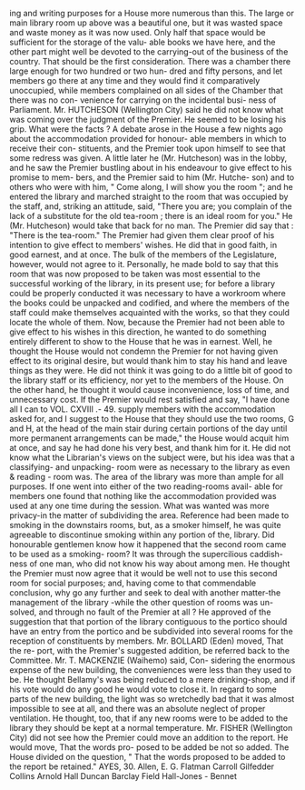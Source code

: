 ing and writing purposes for a House more numerous than this. The large or main library room up above was a beautiful one, but it was wasted space and waste money as it was now used. Only half that space would be sufficient for the storage of the valu- able books we have here, and the other part might well be devoted to the carrying-out of the business of the country. That should be the first consideration. There was a chamber there large enough for two hundred or two hun- dred and fifty persons, and let members go there at any time and they would find it comparatively unoccupied, while members complained on all sides of the Chamber that there was no con- venience for carrying on the incidental busi- ness of Parliament. Mr. HUTCHESON (Wellington City) said he did not know what was coming over the judgment of the Premier. He seemed to be losing his grip. What were the facts ? A debate arose in the House a few nights ago about the accommodation provided for honour- able members in which to receive their con- stituents, and the Premier took upon himself to see that some redress was given. A little later he (Mr. Hutcheson) was in the lobby, and he saw the Premier bustling about in his endeavour to give effect to his promise to mem- bers, and the Premier said to him (Mr. Hutche- son) and to others who were with him, " Come along, I will show you the room "; and he entered the library and marched straight to the room that was occupied by the staff, and, striking an attitude, said, "There you are; you complain of the lack of a substitute for the old tea-room ; there is an ideal room for you." He (Mr. Hutcheson) would take that back for no man. The Premier did say that : "There is the tea-room." The Premier had given them clear proof of his intention to give effect to members' wishes. He did that in good faith, in good earnest, and at once. The bulk of the members of the Legislature, however, would not agree to it. Personally, he made bold to say that this room that was now proposed to be taken was most essential to the successful working of the library, in its present use; for before a library could be properly conducted it was necessary to have a workroom where the books could be unpacked and codified, and where the members of the staff could make themselves acquainted with the works, so that they could locate the whole of them. Now, because the Premier had not been able to give effect to his wishes in this direction, he wanted to do something entirely different to show to the House that he was in earnest. Well, he thought the House would not condemn the Premier for not having given effect to its original desire, but would thank him to stay his hand and leave things as they were. He did not think it was going to do a little bit of good to the library staff or its efficiency, nor yet to the members of the House. On the other hand, he thought it would cause inconvenience, loss of time, and unnecessary cost. If the Premier would rest satisfied and say, "I have done all I can to VOL. CXVIII .- 49. supply members with the accommodation asked for, and I suggest to the House that they should use the two rooms, G and H, at the head of the main stair during certain portions of the day until more permanent arrangements can be made," the House would acquit him at once, and say he had done his very best, and thank him for it. He did not know what the Librarian's views on the subject were, but his idea was that a classifying- and unpacking- room were as necessary to the library as even & reading - room was. The area of the library was more than ample for all purposes. If one went into either of the two reading-rooms avail- able for members one found that nothing like the accommodation provided was used at any one time during the session. What was wanted was more privacy-in the matter of subdividing the area. Reference had been made to smoking in the downstairs rooms, but, as a smoker himself, he was quite agreeable to discontinue smoking within any portion of the, library. Did honourable gentlemen know how it happened that the second room came to be used as a smoking- room? It was through the supercilious caddish- ness of one man, who did not know his way about among men. He thought the Premier must now agree that it would be well not to use this second room for social purposes; and, having come to that commendable conclusion, why go any further and seek to deal with another matter-the management of the library -while the other question of rooms was un- solved, and through no fault of the Premier at all ? He approved of the suggestion that that portion of the library contiguous to the portico should have an entry from the portico and be subdivided into several rooms for the reception of constituents by members. Mr. BOLLARD (Eden) moved, That the re- port, with the Premier's suggested addition, be referred back to the Committee. Mr. T. MACKENZIE (Waihemo) said, Con- sidering the enormous expense of the new building, the conveniences were less than they used to be. He thought Bellamy's was being reduced to a mere drinking-shop, and if his vote would do any good he would vote to close it. In regard to some parts of the new building, the light was so wretchedly bad that it was almost impossible to see at all, and there was an absolute neglect of proper ventilation. He thought, too, that if any new rooms were to be added to the library they should be kept at a normal temperature. Mr. FISHER (Wellington City) did not see how the Premier could move an addition to the report. He would move, That the words pro- posed to be added be not so added. The House divided on the question, " That the words proposed to be added to the report be retained." AYES, 30. Allen, E. G. Flatman Carroll Gilfedder Collins Arnold Hall Duncan Barclay Field Hall-Jones - Bennet 
